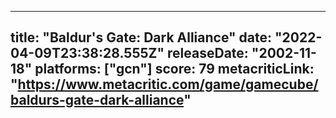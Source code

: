 
---
title: "Baldur's Gate: Dark Alliance"
date: "2022-04-09T23:38:28.555Z"
releaseDate: "2002-11-18"
platforms: ["gcn"]
score: 79
metacriticLink: "https://www.metacritic.com/game/gamecube/baldurs-gate-dark-alliance"
---
